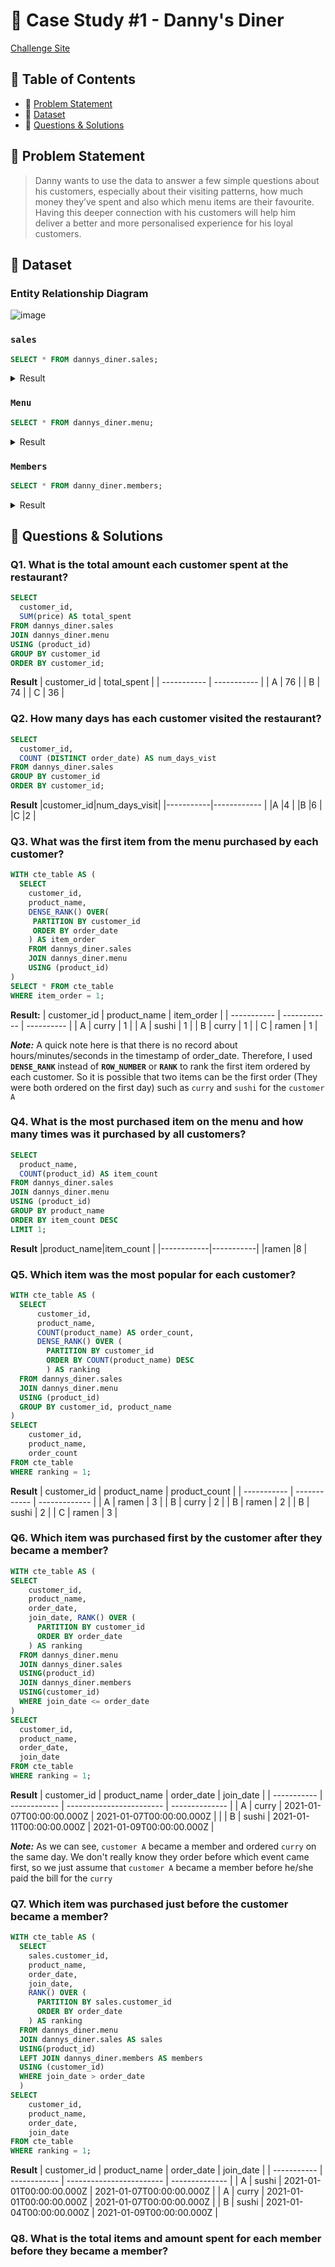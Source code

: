 # 🍜 Case Study #1 - Danny's Diner
[Challenge Site](https://8weeksqlchallenge.com/case-study-1/)
## 📖 Table of Contents
- 🎯 [Problem Statement](#problem-statement)
- 📂 [Dataset](#dataset)
- 🚀 [Questions & Solutions](#questions-&-solutions)

## 🎯 Problem Statement
> Danny wants to use the data to answer a few simple questions about his customers, 
> especially about their visiting patterns, how much money they’ve spent and also which menu items are their favourite. 
> Having this deeper connection with his customers will help him deliver a better and more personalised experience for his loyal customers.


## 📁 Dataset
### Entity Relationship Diagram
![image](https://user-images.githubusercontent.com/75436284/211835554-bdf7c43b-8be9-446a-b9e7-858ddbbb4682.png)

### ```sales```
```sql
SELECT * FROM dannys_diner.sales;
```
<details>
<summary>
  Result
</summary>

|customer_id|order_date|product_id|
|-----------|----------|----------|
|A          |2021-01-01|1         |
|A          |2021-01-01|2         |
|A          |2021-01-07|2         |
|A          |2021-01-10|3         |
|A          |2021-01-11|3         |
|A          |2021-01-11|3         |
|B          |2021-01-01|2         |
|B          |2021-01-02|2         |
|B          |2021-01-04|1         |
|B          |2021-01-11|1         |
|B          |2021-01-16|3         |
|B          |2021-02-01|3         |
|C          |2021-01-01|3         |
|C          |2021-01-01|3         |
|C          |2021-01-07|3         |

 </details>
 
 ### ```Menu```
 ```sql
 SELECT * FROM dannys_diner.menu;
 ```
 
<details>
<summary>
  Result
</summary>

|product_id |product_name|price     |
|-----------|------------|----------|
|1          |sushi       |10        |
|2          |curry       |15        |
|3          |ramen       |12        |

</details>
 
### ```Members```
```sql
SELECT * FROM danny_diner.members;
```

<details>
<summary>
  Result
</summary>

|customer_id|join_date |
|-----------|----------|
|A          |1/7/2021  |
|B          |1/9/2021  |

 </details>

## 🚀 Questions & Solutions
### Q1. What is the total amount each customer spent at the restaurant?
```sql
SELECT 
  customer_id,
  SUM(price) AS total_spent
FROM dannys_diner.sales
JOIN dannys_diner.menu
USING (product_id)
GROUP BY customer_id
ORDER BY customer_id;
```

**Result**
| customer_id | total_spent |
| ----------- | ----------- |
| A           | 76          |
| B           | 74          |
| C           | 36          |


### Q2. How many days has each customer visited the restaurant?
```sql
SELECT
  customer_id,
  COUNT (DISTINCT order_date) AS num_days_vist
FROM dannys_diner.sales
GROUP BY customer_id
ORDER BY customer_id;
```
**Result**
|customer_id|num_days_visit|
|-----------|------------  |
|A          |4             |
|B          |6             |
|C          |2             |

### Q3. What was the first item from the menu purchased by each customer?
```sql
WITH cte_table AS (
  SELECT
    customer_id,
    product_name,
    DENSE_RANK() OVER(
     PARTITION BY customer_id
     ORDER BY order_date  
    ) AS item_order
    FROM dannys_diner.sales
    JOIN dannys_diner.menu
    USING (product_id)
)
SELECT * FROM cte_table
WHERE item_order = 1;
```

**Result:**
| customer_id | product_name | item_order |
| ----------- | ------------ | ---------- |
| A           | curry        | 1          |
| A           | sushi        | 1          |
| B           | curry        | 1          |
| C           | ramen        | 1          |

***Note:***
A quick note here is that there is no record about hours/minutes/seconds in the timestamp of order_date.
Therefore, I used **```DENSE_RANK```** instead of **```ROW_NUMBER```** or **```RANK```** to rank the first item ordered by each customer. 
So it is possible that two items can be the first order (They were both ordered on the first day) such as ```curry``` and ```sushi``` for the ```customer A``` 

### Q4. What is the most purchased item on the menu and how many times was it purchased by all customers?
```sql
SELECT
  product_name,
  COUNT(product_id) AS item_count
FROM dannys_diner.sales
JOIN dannys_diner.menu
USING (product_id)
GROUP BY product_name
ORDER BY item_count DESC
LIMIT 1;
```

**Result**
|product_name|item_count |
|------------|-----------|
|ramen       |8          |


### Q5. Which item was the most popular for each customer?
```sql
WITH cte_table AS (
  SELECT 
      customer_id,
      product_name,
      COUNT(product_name) AS order_count,
      DENSE_RANK() OVER (
        PARTITION BY customer_id
        ORDER BY COUNT(product_name) DESC 
        ) AS ranking
  FROM dannys_diner.sales
  JOIN dannys_diner.menu
  USING (product_id)
  GROUP BY customer_id, product_name
)
SELECT 
	customer_id,
    product_name, 
    order_count
FROM cte_table
WHERE ranking = 1;
```

**Result**
| customer_id | product_name | product_count |
| ----------- | ------------ | ------------- |
| A           | ramen        | 3             |
| B           | curry        | 2             |
| B           | ramen        | 2             |
| B           | sushi        | 2             |
| C           | ramen        | 3             |

### Q6. Which item was purchased first by the customer after they became a member?
```sql
WITH cte_table AS (
SELECT 
  	customer_id,
  	product_name, 
  	order_date, 
  	join_date, RANK() OVER (
      PARTITION BY customer_id 
      ORDER BY order_date
    ) AS ranking 
  FROM dannys_diner.menu
  JOIN dannys_diner.sales
  USING(product_id)
  JOIN dannys_diner.members
  USING(customer_id)
  WHERE join_date <= order_date 
) 
SELECT 
  customer_id,
  product_name, 
  order_date,
  join_date
FROM cte_table
WHERE ranking = 1;
```
**Result**
| customer_id | product_name | order_date               | join_date      |
| ----------- | ------------ | ------------------------ | -------------- |
| A           | curry        | 2021-01-07T00:00:00.000Z | 2021-01-07T00:00:00.000Z |             |
| B           | sushi        | 2021-01-11T00:00:00.000Z | 2021-01-09T00:00:00.000Z |   

***Note:***
As we can see, ```customer A``` became a member and ordered ```curry``` on the same day. 
We don't really know they order before which event came first, so we just assume that
```customer A``` became a member before he/she paid the bill for the ```curry```

### Q7. Which item was purchased just before the customer became a member?
```sql
WITH cte_table AS (
  SELECT 
  	sales.customer_id,
  	product_name, 
  	order_date, 
  	join_date, 
  	RANK() OVER (
      PARTITION BY sales.customer_id 
      ORDER BY order_date
    ) AS ranking 
  FROM dannys_diner.menu
  JOIN dannys_diner.sales AS sales
  USING(product_id)
  LEFT JOIN dannys_diner.members AS members
  USING (customer_id)
  WHERE join_date > order_date 
  ) 
SELECT 
	customer_id,
    product_name,
    order_date,
    join_date
FROM cte_table
WHERE ranking = 1;
```

**Result**
| customer_id | product_name | order_date               | join_date |
| ----------- | ------------ | ------------------------ | -------------- |
| A           | sushi        | 2021-01-01T00:00:00.000Z | 2021-01-07T00:00:00.000Z	            |
| A           | curry        | 2021-01-01T00:00:00.000Z | 2021-01-07T00:00:00.000Z              |
| B           | sushi        | 2021-01-04T00:00:00.000Z | 2021-01-09T00:00:00.000Z              |

### Q8. What is the total items and amount spent for each member before they became a member?
```sql

```
